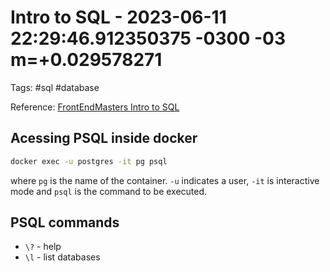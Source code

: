 # Intro to SQL - 2023-06-11 22:29:46.912350375 -0300 -03 m=+0.029578271

Tags: #sql #database 

Reference: [FrontEndMasters Intro to SQL](https://sql.holt.courses/)

## Acessing PSQL inside docker

```bash
docker exec -u postgres -it pg psql
```
where `pg` is the name of the container. `-u` indicates a user, `-it` is interactive mode and `psql` is the command to be executed.

## PSQL commands

- `\?` - help
- `\l` - list databases

